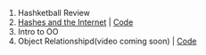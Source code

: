 1. Hashketball Review
2. [Hashes and the Internet](https://www.youtube.com/watch?v=HgvTZRanVCE) | [Code](https://github.com/learn-co-curriculum/web-080717)
3. Intro to OO
4. Object Relationshipd(video coming soon) | [Code](https://github.com/learn-co-curriculum/oo-relations-has-many-belongs-to-web-080717/)
